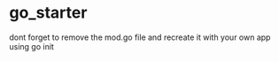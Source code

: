# go_starter
dont forget to remove the mod.go file and recreate it with your own app using go init <project name>

